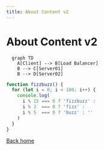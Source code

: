 ```yaml
---
title: About Content v2
---
```


# About Content v2

```mermaid
  graph TD
    A[Client] --> B[Load Balancer]
    B --> C[Server01]
    B --> D[Server02]
```

```javascript
function fizzbuzz() {
  for (let i = 0; i < 100; i++) {
    console.log(
      i % 15 === 0 ? 'fizzbuzz' :
      i % 3  === 0 ? 'fizz' :
      i % 5  === 0 ? 'buzz' : ''
    )
  }
}
```

[Back home](/)
